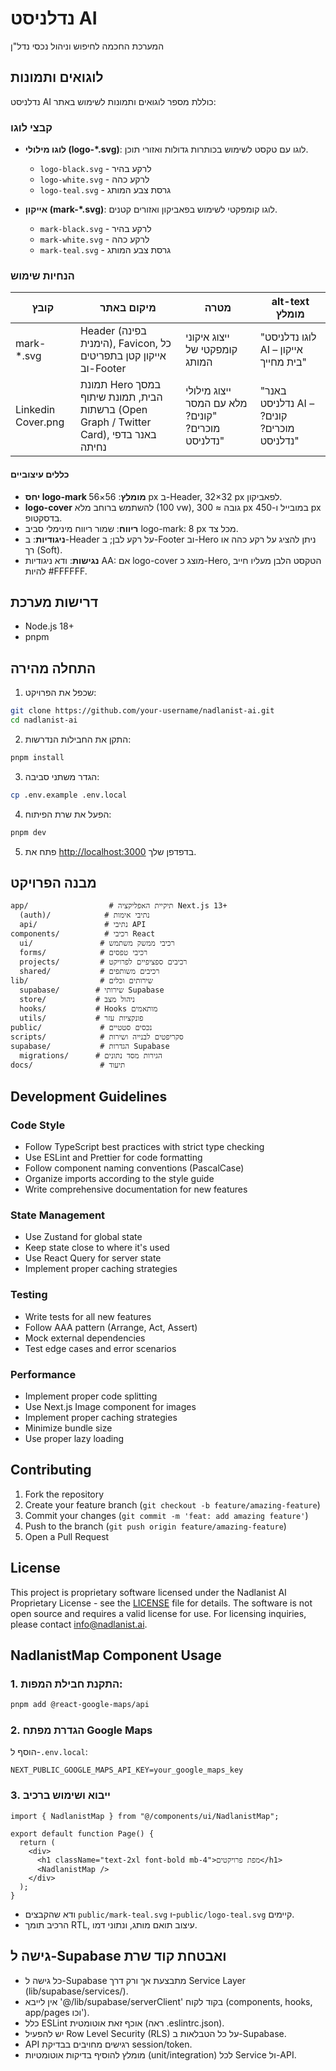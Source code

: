 # נדלניסט AI

המערכת החכמה לחיפוש וניהול נכסי נדל"ן

## לוגואים ותמונות

נדלניסט AI כוללת מספר לוגואים ותמונות לשימוש באתר:

### קבצי לוגו

- **לוגו מילולי (logo-*.svg)**: לוגו עם טקסט לשימוש בכותרות גדולות ואזורי תוכן.
  - `logo-black.svg` - לרקע בהיר
  - `logo-white.svg` - לרקע כהה
  - `logo-teal.svg` - גרסת צבע המותג

- **אייקון (mark-*.svg)**: לוגו קומפקטי לשימוש בפאביקון ואזורים קטנים.
  - `mark-black.svg` - לרקע בהיר
  - `mark-white.svg` - לרקע כהה
  - `mark-teal.svg` - גרסת צבע המותג

### הנחיות שימוש

| קובץ | מיקום באתר | מטרה | alt-text מומלץ |
|------|------------|------|-------------|
| mark-*.svg | Header (בפינה הימנית), Favicon, כל אייקון קטן בתפריטים וב-Footer | ייצוג איקוני קומפקטי של המותג | "לוגו נדלניסט AI – אייקון בית מחייך" |
| Linkedin Cover.png | תמונת Hero במסך הבית, תמונת שיתוף ברשתות (Open Graph / Twitter Card), באנר בדפי נחיתה | ייצוג מילולי מלא עם המסר "קונים? מוכרים? נדלניסט" | "באנר נדלניסט AI – קונים? מוכרים? נדלניסט" |

#### כללים עיצוביים

- **יחס logo-mark מומלץ**: 56×56 px ב-Header, 32×32 px לפאביקון.
- **logo-cover** להשתמש ברוחב מלא (100 vw), גובה ≈ 300 px במובייל ו-450 px בדסקטופ.
- **ריווח**: שמור ריווח מינימלי סביב logo-mark: ‎8 px מכל צד.
- **ניגודיות**: ב-Header על רקע לבן; ב-Footer וב-Hero ניתן להציג על רקע כהה או רך (Soft).
- **נגישות**: ודא ניגודיות AA: אם logo-cover מוצג כ-Hero, הטקסט הלבן מעליו חייב להיות #FFFFFF.

## דרישות מערכת

- Node.js 18+
- pnpm

## התחלה מהירה

1. שכפל את הפרויקט:

```bash
git clone https://github.com/your-username/nadlanist-ai.git
cd nadlanist-ai
```

2. התקן את החבילות הנדרשות:

```bash
pnpm install
```

3. הגדר משתני סביבה:

```bash
cp .env.example .env.local
```

4. הפעל את שרת הפיתוח:

```bash
pnpm dev
```

5. פתח את [http://localhost:3000](http://localhost:3000) בדפדפן שלך.

## מבנה הפרויקט

```
app/                  # תיקיית האפליקציה Next.js 13+
  (auth)/            # נתיבי אימות
  api/               # נתיבי API
components/          # רכיבי React
  ui/               # רכיבי ממשק משתמש
  forms/            # רכיבי טפסים
  projects/         # רכיבים ספציפיים לפרויקט
  shared/           # רכיבים משותפים
lib/                # שירותים וכלים
  supabase/        # שירותי Supabase
  store/           # ניהול מצב
  hooks/           # Hooks מותאמים
  utils/           # פונקציות עזר
public/             # נכסים סטטיים
scripts/            # סקריפטים לבנייה ושירות
supabase/           # הגדרות Supabase
  migrations/      # הגירות מסד נתונים
docs/               # תיעוד
```

## Development Guidelines

### Code Style

- Follow TypeScript best practices with strict type checking
- Use ESLint and Prettier for code formatting
- Follow component naming conventions (PascalCase)
- Organize imports according to the style guide
- Write comprehensive documentation for new features

### State Management

- Use Zustand for global state
- Keep state close to where it's used
- Use React Query for server state
- Implement proper caching strategies

### Testing

- Write tests for all new features
- Follow AAA pattern (Arrange, Act, Assert)
- Mock external dependencies
- Test edge cases and error scenarios

### Performance

- Implement proper code splitting
- Use Next.js Image component for images
- Implement proper caching strategies
- Minimize bundle size
- Use proper lazy loading

## Contributing

1. Fork the repository
2. Create your feature branch (`git checkout -b feature/amazing-feature`)
3. Commit your changes (`git commit -m 'feat: add amazing feature'`)
4. Push to the branch (`git push origin feature/amazing-feature`)
5. Open a Pull Request

## License

This project is proprietary software licensed under the Nadlanist AI Proprietary License - see the [LICENSE](LICENSE) file for details. The software is not open source and requires a valid license for use. For licensing inquiries, please contact info@nadlanist.ai.

## NadlanistMap Component Usage

### 1. התקנת חבילת המפות:

```sh
pnpm add @react-google-maps/api
```

### 2. הגדרת מפתח Google Maps

הוסף ל-`.env.local`:
```
NEXT_PUBLIC_GOOGLE_MAPS_API_KEY=your_google_maps_key
```

### 3. ייבוא ושימוש ברכיב

```tsx
import { NadlanistMap } from "@/components/ui/NadlanistMap";

export default function Page() {
  return (
    <div>
      <h1 className="text-2xl font-bold mb-4">מפת פרויקטים</h1>
      <NadlanistMap />
    </div>
  );
}
```

- ודא שהקבצים `public/mark-teal.svg` ו-`public/logo-teal.svg` קיימים.
- הרכיב תומך RTL, עיצוב תואם מותג, ונתוני דמו.

## גישה ל-Supabase ואבטחת קוד שרת

- כל גישה ל-Supabase מתבצעת אך ורק דרך Service Layer (lib/supabase/services/).
- אין לייבא '@/lib/supabase/serverClient' בקוד לקוח (components, hooks, app/pages וכו').
- כלל ESLint אוכף זאת אוטומטית (ראה .eslintrc.json).
- יש להפעיל Row Level Security (RLS) על כל הטבלאות ב-Supabase.
- API רגישים מחויבים בבדיקת session/token.
- מומלץ להוסיף בדיקות אוטומטיות (unit/integration) לכל Service ול-API.
